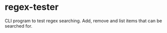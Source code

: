 # regex-tester
CLI program to test regex searching. Add, remove and list items that can be searched for.
